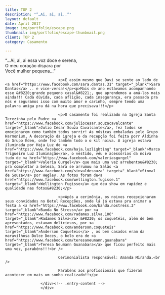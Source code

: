```yaml
---
title: TOP 2
description: "“…Ai, ai, ai..“"
layout: default
date: April 2017
image: img/portfolio/escape.png
thumbnail: img/portfolio/escape-thumbnail.png
client: TOP 2
category: Casamento

---
```


<div class="grid">
					<div class="c-8">
						<div class="entry-content">
							<p>&#8220;&#8230;Ai, ai, ai essa voz doce e serena,<br />
							O meu coração dispara por<br />
							Você mulher pequena&#8230;&#8221;</p>

							<p>É assim mesmo que Davi se sente ao lado de <a href="https://www.facebook.com/sara.dantas.31" target="_blank">Sara Dantas</a> .. e vice-versa!</p><p>Mais de ano estávamos acompanhando esse &#8220;grande pequeno casal&#8221;, que aprendemos a amá-los mais ainda!!! Cada dúvida, cada aflição, cada insegurança, era passada pra nós e seguramos isso com muito amor e carinho, sempre tendo uma palavra amiga pra dá na hora que precisava!!!</p>

							<p>O casamento foi realizado na Igreja Santa Terezinha pelo Padre <a href="https://www.facebook.com/juliocesar.souzacavalcante" target="_blank">Julio César Souza Cavalcante</a>, fez todos se emocionarem como também todos sorrir! As músicas embaladas pelo Grupo Harmonium, A decoração da igreja e da recepção foi feita porr Aldinha do Grupo Éden, onde fez também todo o o kit noiva. A igreja estava iluminada por Haja Luz de <a href="https://www.facebook.com/haja.luzlighting" target="_blank">Marco Trigueiro Luz Iluminação</a>, o vestido, véu e acessórios da noiva tudo de <a href="https://www.facebook.com/valeriasgurgel" target="_blank">Valeria Gurgel</a> que mais uma vez arrebentou&#8230; pra completar a beleza, Sara se arrumou no Salão <a href="https://www.facebook.com/sinvaldesouza" target="_blank">Sinval de Souza</a> por Hegley. As fotos foram de<a href="https://www.facebook.com/wellington.fugisse.1" target="_blank">Wellington Fugisse</a> que deu show em rapidez e qualidade nas fotos&#8230;</p>

							<p>Após a cerimônia, os noivos recepcionaram seus convidados no Betel Recepções, onde lá já estava pra animar a festa a <a href="https://www.facebook.com/banda.nostress.3" target="_blank">Banda No Stress</a> por <a href="https://www.facebook.com/radames.silva.106" target="_blank">Radames Silva</a> &#8230; os coquetéis, além de bem apresentados, estavam deliciosos, por <a href="https://www.facebook.com/anderson.coqueteis" target="_blank">Anderson Coqueteis</a> , os bem casados eram da maravilhosa Dulce Doces, o bolo era de <a href="https://www.facebook.com/teresaneumann.guanabara" target="_blank">Teresa Neumann Guanabara</a> que ficou perfeito mais uma vez, parabéns!!!<br />

							Cerimonialista responsável: Amanda Miranda.<br />
							
							Parabéns aos profissionais que fizeram acontecer em mais um sonho realizado!!</p>
				
					</div><!-- .entry-content -->
					</div>